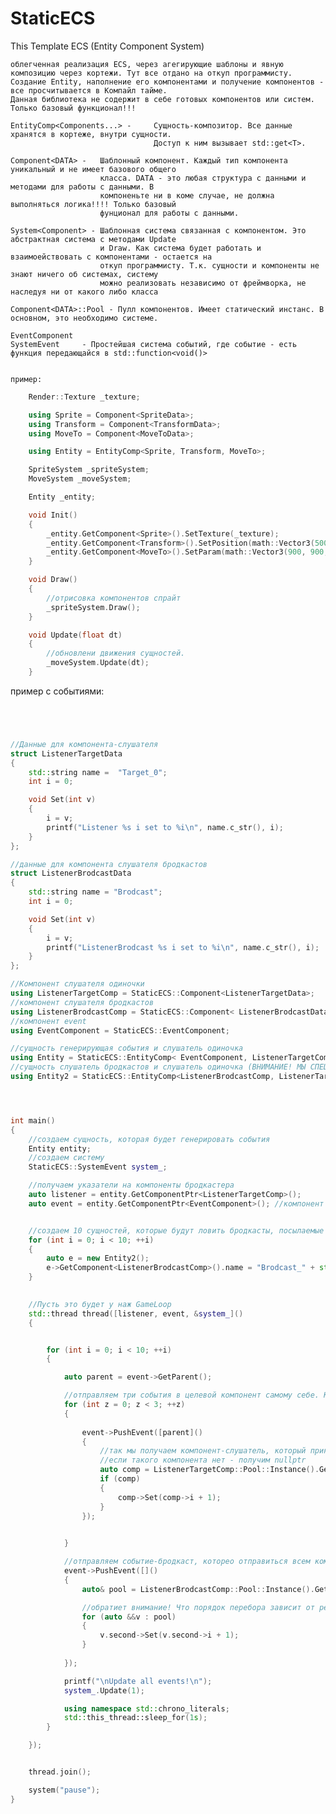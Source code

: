 # StaticECS
This Template ECS (Entity Component System)

    облегченная реализация ECS, через агегирующие шаблоны и явную композицию через кортежи. Тут все отдано на откуп программисту. 
    Создание Entity, наполнение его компонентами и получение компонентов - все просчитывается в Компайл тайме.
    Данная библиотека не содержит в себе готовых компонентов или систем. Только базовый функционал!!!

    EntityComp<Components...> -     Сущность-композитор. Все данные хранятся в кортеже, внутри сущности. 
                                    Доступ к ним вызывает std::get<T>.

    Component<DATA> -   Шаблонный компонент. Каждый тип компонента уникальный и не имеет базового общего 
                        класса. DATA - это любая структура с данными и методами для работы с данными. В 
                        компоненьте ни в коме случае, не должна выполняться логика!!!! Только базовый 
                        фунционал для работы с данными.

    System<Component> - Шаблонная система связанная с компонентом. Это абстрактная система с методами Update
                        и Draw. Как система будет работать и взаимоействовать с компонентами - остается на 
                        откуп программисту. Т.к. сущности и компоненты не знают ничего об системах, систему
                        можно реализовать независимо от фреймворка, не наследуя ни от какого либо класса

    Component<DATA>::Pool - Пулл компонентов. Имеет статический инстанс. В основном, это необходимо системе.

    EventComponent
    SystemEvent     - Простейшая система событий, где событие - есть функция передающайся в std::function<void()>
                        

    пример:
```cpp
    Render::Texture _texture;

    using Sprite = Component<SpriteData>;
    using Transform = Component<TransformData>;
    using MoveTo = Component<MoveToData>;

    using Entity = EntityComp<Sprite, Transform, MoveTo>;

    SpriteSystem _spriteSystem;
    MoveSystem _moveSystem;

    Entity _entity;

    void Init()
    {
        _entity.GetComponent<Sprite>().SetTexture(_texture);
        _entity.GetComponent<Transform>().SetPosition(math::Vector3(500,500,500));
        _entity.GetComponent<MoveTo>().SetParam(math::Vector3(900, 900, 900), 10.f);
    }

    void Draw()
    {
        //отрисовка компонентов спрайт
        _spriteSystem.Draw();
    }

    void Update(float dt)
    {
        //обновлени движения сущностей.
        _moveSystem.Update(dt); 
    }
```

  пример с событиями:
```cpp




//Данные для компонента-слушателя
struct ListenerTargetData
{
    std::string name =  "Target_0";
    int i = 0; 

    void Set(int v)
    {
        i = v;
        printf("Listener %s i set to %i\n", name.c_str(), i);
    }
};

//данные для компонента слушателя бродкастов
struct ListenerBrodcastData
{
    std::string name = "Brodcast";
    int i = 0;

    void Set(int v)
    {
        i = v;
        printf("ListenerBrodcast %s i set to %i\n", name.c_str(), i);
    }
};

//Компонент слушателя одиночки
using ListenerTargetComp = StaticECS::Component<ListenerTargetData>;
//компонент слушателя бродкастов
using ListenerBrodcastComp = StaticECS::Component< ListenerBrodcastData>;
//компонент event
using EventComponent = StaticECS::EventComponent;

//сущность генерирующая события и слушатель одиночка
using Entity = StaticECS::EntityComp< EventComponent, ListenerTargetComp>;
//сущность слушатель бродкастов и слушатель одиночка (ВНИМАНИЕ! МЫ СПЕЦИАЛЬНО ДОБАВИЛИ СЮДА СЛУШАТЕЛЯ-ОДИНОЧКУ! ДЛЯ ДЕМОНСТРАЦИИ)
using Entity2 = StaticECS::EntityComp<ListenerBrodcastComp, ListenerTargetComp>;




int main()
{
    //создаем сущность, которая будет генерировать события
    Entity entity;
    //создаем систему
    StaticECS::SystemEvent system_;

    //получаем указатели на компоненты бродкастера
    auto listener = entity.GetComponentPtr<ListenerTargetComp>();
    auto event = entity.GetComponentPtr<EventComponent>(); //компонент event, в который мы будем посылать кобытия


    //создаем 10 сущностей, которые будут ловить бродкасты, посылаемые в ListenerBrodcastComp
    for (int i = 0; i < 10; ++i)
    {
        auto e = new Entity2();
        e->GetComponent<ListenerBrodcastComp>().name = "Brodcast_" + std::to_string(i);
    }

    
    //Пусть это будет у наж GameLoop
    std::thread thread([listener, event, &system_]() 
    {


        for (int i = 0; i < 10; ++i)
        {

            auto parent = event->GetParent();

            //отправляем три события в целевой компонент самому себе. Ключ является parent!
            for (int z = 0; z < 3; ++z)
            {
                
                event->PushEvent([parent]()
                {
                    //так мы получаем компонент-слушатель, который принадлежит той же сущности, что и создает ивент
                    //если такого компонента нет - получим nullptr
                    auto comp = ListenerTargetComp::Pool::Instance().GetComponent(parent); 
                    if (comp)
                    {
                        comp->Set(comp->i + 1);
                    }
                });

                
            }

            //отправляем событие-бродкаст, которео отправиться всем компонентам ListenerBrodcastComp
            event->PushEvent([]() 
            {
                auto& pool = ListenerBrodcastComp::Pool::Instance().GetPool();

                //обратиет внимание! Что порядок перебора зависит от реализации std::unorder_map
                for (auto &&v : pool)
                {
                    v.second->Set(v.second->i + 1);
                }
                
            });

            printf("\nUpdate all events!\n");
            system_.Update(1);

            using namespace std::chrono_literals;
            std::this_thread::sleep_for(1s);
        }

    });


    thread.join();

    system("pause");
}
```
